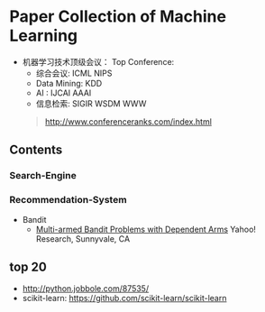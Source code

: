 # Paper Collection of Machine Learning

* 机器学习技术顶级会议： Top Conference:
  + 综合会议:  ICML NIPS
  + Data Mining: KDD
  + AI : IJCAI  AAAI
  + 信息检索: SIGIR WSDM WWW
  > http://www.conferenceranks.com/index.html

## Contents

### Search-Engine

### Recommendation-System
* Bandit
  * [Multi-armed Bandit Problems with Dependent Arms](http://citeseerx.ist.psu.edu/viewdoc/download?doi=10.1.1.113.5721&rep=rep1&type=pdf)   Yahoo! Research, Sunnyvale, CA


## top 20
* http://python.jobbole.com/87535/
* scikit-learn: https://github.com/scikit-learn/scikit-learn
